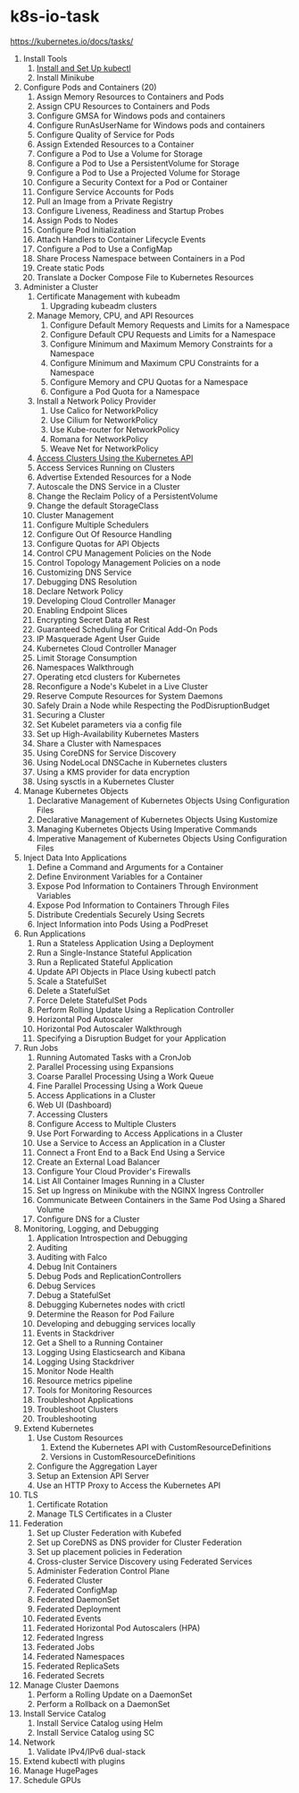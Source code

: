 # k8s-io-task
https://kubernetes.io/docs/tasks/

1. Install Tools
	1. [Install and Set Up kubectl](./01_Installkubectl.md)
	1. Install Minikube
1. Configure Pods and Containers (20)
	1. Assign Memory Resources to Containers and Pods
	1. Assign CPU Resources to Containers and Pods
	1. Configure GMSA for Windows pods and containers
	1. Configure RunAsUserName for Windows pods and containers
	1. Configure Quality of Service for Pods
	1. Assign Extended Resources to a Container
	1. Configure a Pod to Use a Volume for Storage
	1. Configure a Pod to Use a PersistentVolume for Storage
	1. Configure a Pod to Use a Projected Volume for Storage
	1. Configure a Security Context for a Pod or Container
	1. Configure Service Accounts for Pods
	1. Pull an Image from a Private Registry
	1. Configure Liveness, Readiness and Startup Probes
	1. Assign Pods to Nodes
	1. Configure Pod Initialization
	1. Attach Handlers to Container Lifecycle Events
	1. Configure a Pod to Use a ConfigMap
	1. Share Process Namespace between Containers in a Pod
	1. Create static Pods
	1. Translate a Docker Compose File to Kubernetes Resources
1. Administer a Cluster
	1. Certificate Management with kubeadm
		1. Upgrading kubeadm clusters
	1. Manage Memory, CPU, and API Resources
		1. Configure Default Memory Requests and Limits for a Namespace
		1. Configure Default CPU Requests and Limits for a Namespace
		1. Configure Minimum and Maximum Memory Constraints for a Namespace
		1. Configure Minimum and Maximum CPU Constraints for a Namespace
		1. Configure Memory and CPU Quotas for a Namespace
		1. Configure a Pod Quota for a Namespace
	1. Install a Network Policy Provider
		1. Use Calico for NetworkPolicy
		1. Use Cilium for NetworkPolicy
		1. Use Kube-router for NetworkPolicy
		1. Romana for NetworkPolicy
		1. Weave Net for NetworkPolicy
	1. [Access Clusters Using the Kubernetes API](./03-04_AccessClusterUsingtheKubernetesAPI.md)
	1. Access Services Running on Clusters
	1. Advertise Extended Resources for a Node
	1. Autoscale the DNS Service in a Cluster
	1. Change the Reclaim Policy of a PersistentVolume
	1. Change the default StorageClass
	1. Cluster Management
	1. Configure Multiple Schedulers
	1. Configure Out Of Resource Handling
	1. Configure Quotas for API Objects
	1. Control CPU Management Policies on the Node
	1. Control Topology Management Policies on a node
	1. Customizing DNS Service
	1. Debugging DNS Resolution
	1. Declare Network Policy
	1. Developing Cloud Controller Manager
	1. Enabling Endpoint Slices
	1. Encrypting Secret Data at Rest
	1. Guaranteed Scheduling For Critical Add-On Pods
	1. IP Masquerade Agent User Guide
	1. Kubernetes Cloud Controller Manager
	1. Limit Storage Consumption
	1. Namespaces Walkthrough
	1. Operating etcd clusters for Kubernetes
	1. Reconfigure a Node's Kubelet in a Live Cluster
	1. Reserve Compute Resources for System Daemons
	1. Safely Drain a Node while Respecting the PodDisruptionBudget
	1. Securing a Cluster
	1. Set Kubelet parameters via a config file
	1. Set up High-Availability Kubernetes Masters
	1. Share a Cluster with Namespaces
	1. Using CoreDNS for Service Discovery
	1. Using NodeLocal DNSCache in Kubernetes clusters
	1. Using a KMS provider for data encryption
	1. Using sysctls in a Kubernetes Cluster
1. Manage Kubernetes Objects
	1. Declarative Management of Kubernetes Objects Using Configuration Files
	1. Declarative Management of Kubernetes Objects Using Kustomize
	1. Managing Kubernetes Objects Using Imperative Commands
	1. Imperative Management of Kubernetes Objects Using Configuration Files
1. Inject Data Into Applications
	1. Define a Command and Arguments for a Container
	1. Define Environment Variables for a Container
	1. Expose Pod Information to Containers Through Environment Variables
	1. Expose Pod Information to Containers Through Files
	1. Distribute Credentials Securely Using Secrets
	1. Inject Information into Pods Using a PodPreset
1. Run Applications
	1. Run a Stateless Application Using a Deployment
	1. Run a Single-Instance Stateful Application
	1. Run a Replicated Stateful Application
	1. Update API Objects in Place Using kubectl patch
	1. Scale a StatefulSet
	1. Delete a StatefulSet
	1. Force Delete StatefulSet Pods
	1. Perform Rolling Update Using a Replication Controller
	1. Horizontal Pod Autoscaler
	1. Horizontal Pod Autoscaler Walkthrough
	1. Specifying a Disruption Budget for your Application
1. Run Jobs
	1. Running Automated Tasks with a CronJob
	1. Parallel Processing using Expansions
	1. Coarse Parallel Processing Using a Work Queue
	1. Fine Parallel Processing Using a Work Queue
	1. Access Applications in a Cluster
	1. Web UI (Dashboard)
	1. Accessing Clusters
	1. Configure Access to Multiple Clusters
	1. Use Port Forwarding to Access Applications in a Cluster
	1. Use a Service to Access an Application in a Cluster
	1. Connect a Front End to a Back End Using a Service
	1. Create an External Load Balancer
	1. Configure Your Cloud Provider's Firewalls
	1. List All Container Images Running in a Cluster
	1. Set up Ingress on Minikube with the NGINX Ingress Controller
	1. Communicate Between Containers in the Same Pod Using a Shared Volume
	1. Configure DNS for a Cluster
1. Monitoring, Logging, and Debugging
	1. Application Introspection and Debugging
	1. Auditing
	1. Auditing with Falco
	1. Debug Init Containers
	1. Debug Pods and ReplicationControllers
	1. Debug Services
	1. Debug a StatefulSet
	1. Debugging Kubernetes nodes with crictl
	1. Determine the Reason for Pod Failure
	1. Developing and debugging services locally
	1. Events in Stackdriver
	1. Get a Shell to a Running Container
	1. Logging Using Elasticsearch and Kibana
	1. Logging Using Stackdriver
	1. Monitor Node Health
	1. Resource metrics pipeline
	1. Tools for Monitoring Resources
	1. Troubleshoot Applications
	1. Troubleshoot Clusters
	1. Troubleshooting
1. Extend Kubernetes
	1. Use Custom Resources
		1. Extend the Kubernetes API with CustomResourceDefinitions
		1. Versions in CustomResourceDefinitions
	1. Configure the Aggregation Layer
	1. Setup an Extension API Server
	1. Use an HTTP Proxy to Access the Kubernetes API
1. TLS
	1. Certificate Rotation
	1. Manage TLS Certificates in a Cluster
1. Federation
	1. Set up Cluster Federation with Kubefed
	1. Set up CoreDNS as DNS provider for Cluster Federation
	1. Set up placement policies in Federation
	1. Cross-cluster Service Discovery using Federated Services
	1. Administer Federation Control Plane
	1. Federated Cluster
	1. Federated ConfigMap
	1. Federated DaemonSet
	1. Federated Deployment
	1. Federated Events
	1. Federated Horizontal Pod Autoscalers (HPA)
	1. Federated Ingress
	1. Federated Jobs
	1. Federated Namespaces
	1. Federated ReplicaSets
	1. Federated Secrets
1. Manage Cluster Daemons
	1. Perform a Rolling Update on a DaemonSet
	1. Perform a Rollback on a DaemonSet
1. Install Service Catalog
	1. Install Service Catalog using Helm
	1. Install Service Catalog using SC
1. Network
	1. Validate IPv4/IPv6 dual-stack
1. Extend kubectl with plugins
1. Manage HugePages
1. Schedule GPUs
